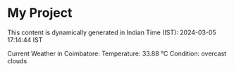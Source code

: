 # My Project

This content is dynamically generated in Indian Time (IST): 2024-03-05 17:14:44 IST


Current Weather in Coimbatore:
Temperature: 33.88 °C
Condition: overcast clouds
